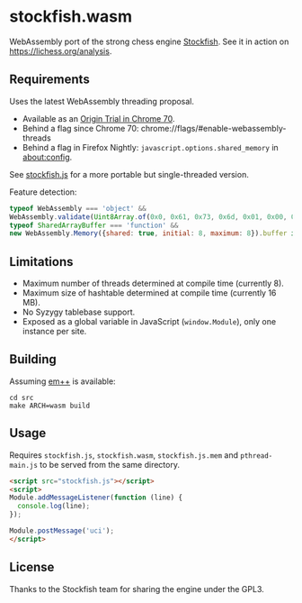 stockfish.wasm
==============

WebAssembly port of the strong chess engine
[Stockfish](https://github.com/official-stockfish/Stockfish). See it in action
on https://lichess.org/analysis.

Requirements
------------

Uses the latest WebAssembly threading proposal.

* Available as an [Origin Trial in Chrome 70](https://developers.google.com/web/updates/2018/10/wasm-threads).
* Behind a flag since Chrome 70: chrome://flags/#enable-webassembly-threads
* Behind a flag in Firefox Nightly: `javascript.options.shared_memory` in [about:config](about:config).

See [stockfish.js](https://github.com/niklasf/stockfish.js) for a more
portable but single-threaded version.

Feature detection:

```javascript
typeof WebAssembly === 'object' &&
WebAssembly.validate(Uint8Array.of(0x0, 0x61, 0x73, 0x6d, 0x01, 0x00, 0x00, 0x00)) &&
typeof SharedArrayBuffer === 'function' &&
new WebAssembly.Memory({shared: true, initial: 8, maximum: 8}).buffer instanceof SharedArrayBuffer
```

Limitations
-----------

* Maximum number of threads determined at compile time (currently 8).
* Maximum size of hashtable determined at compile time (currently 16 MB).
* No Syzygy tablebase support.
* Exposed as a global variable in JavaScript (`window.Module`), only one
  instance per site.

Building
--------

Assuming [em++](https://github.com/kripken/emscripten) is available:

```
cd src
make ARCH=wasm build
```

Usage
-----

Requires `stockfish.js`, `stockfish.wasm`, `stockfish.js.mem` and
`pthread-main.js` to be served from the same directory.

```html
<script src="stockfish.js"></script>
<script>
Module.addMessageListener(function (line) {
  console.log(line);
});

Module.postMessage('uci');
</script>
```

License
-------

Thanks to the Stockfish team for sharing the engine under the GPL3.
